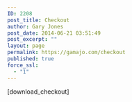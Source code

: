 ```yaml
---
ID: 2208
post_title: Checkout
author: Gary Jones
post_date: 2014-06-21 03:51:49
post_excerpt: ""
layout: page
permalink: https://gamajo.com/checkout
published: true
force_ssl:
  - "1"
---
```

[download_checkout]